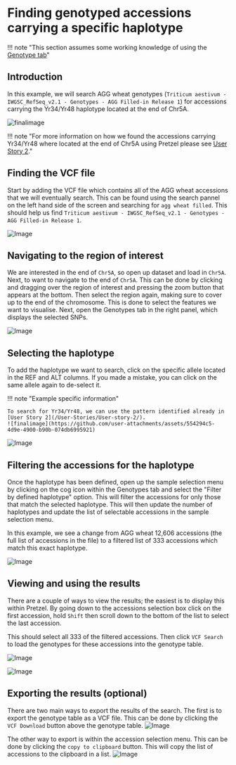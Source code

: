 # Finding genotyped accessions carrying a specific haplotype

!!! note "This section assumes some working knowledge of using the [Genotype tab](/Basic-Functions/Genotype-tab/)"

## Introduction
In this example, we will search AGG wheat genotypes (```Triticum aestivum - IWGSC_RefSeq_v2.1 - Genotypes - AGG Filled-in Release 1```) for  accessions carrying the Yr34/Yr48 haplotype located at the end of Chr5A.

![finalimage](https://github.com/user-attachments/assets/554294c5-4d9e-4900-b90b-074db6995921)

!!! note "For more information on how we found the accessions carrying Yr34/Yr48 where located at the end of Chr5A using Pretzel please see [User Story 2](/User-Stories/User-story-2/)."
    
## Finding the VCF file

Start by adding the VCF file which contains all of the AGG wheat accessions that we will eventually search. This can be found using the search pannel on the left hand side of the screen and searching for ```agg wheat filled```. This should help us find ```Triticum aestivum - IWGSC_RefSeq_v2.1 - Genotypes - AGG Filled-in Release 1```.

![Image](https://github.com/user-attachments/assets/c5185b5a-6c05-4c3e-9b13-dfb734b6aaf2)

## Navigating to the region of interest

We are interested in the end of ```Chr5A```, so open up dataset and load in ```Chr5A```.
Next, to want to navigate to the end of ```Chr5A```.
This can be done by clicking and dragging over the region of interest and pressing the zoom button that appears at the bottom.
Then select the region again, making sure to cover up to the end of the chromosome. 
This is done to select the features we want to visualise. Next, open the Genotypes tab in the right panel, which displays the selected SNPs.

![Image](https://github.com/user-attachments/assets/846e73dc-85e3-4004-a649-2c67126de2e6)

## Selecting the haplotype

To add the haplotype we want to search, click on the specific allele located in the REF and ALT columns. If you made a mistake, you can click on the same allele again to de-select it.

!!! note "Example specific information"

    To search for Yr34/Yr48, we can use the pattern identified already in [User Story 2](/User-Stories/User-story-2/).
    ![finalimage](https://github.com/user-attachments/assets/554294c5-4d9e-4900-b90b-074db6995921)

![Image](https://github.com/user-attachments/assets/e428daf7-1997-4c10-9e20-9ee29d148898)

## Filtering the accessions for the haplotype
Once the haplotype has been defined, open up the sample selection menu by clicking on the cog icon within the Genotypes tab and select the "Filter by defined haplotype" option. 
This will filter the accessions for only those that match the selected haplotype.
This will then update the number of haplotypes and update the list of selectable accessions in the sample selection menu.

In this example, we see a change from AGG wheat 12,606 accessions (the full list of accessions in the file) to a filtered list of 333 accessions which match this exact haplotype.

![Image](https://github.com/user-attachments/assets/f71d8988-e29f-4c3d-b7bf-260375d0bfad)

## Viewing and using the results

There are a couple of ways to view the results; the easiest is to display this within Pretzel.
By going down to the accessions selection box click on the first accession, hold ```Shift``` then scroll down to the bottom of the list to select the last accession.

This should select all 333 of the filtered accessions. Then click ```VCF Search``` to load the genotypes for these accessions into the genotype table.

![Image](https://github.com/user-attachments/assets/a004be8c-fc78-476a-90ac-61ead697a4d6)


![Image](https://github.com/user-attachments/assets/6f61393d-146b-4a7e-8fad-8494cc3326df)

## Exporting the results (optional)

There are two main ways to export the results of the search. The first is to export the genotype table as a VCF file. This can be done by clicking the ```VCF Download``` button above the genotype table.
![Image](https://github.com/user-attachments/assets/833f19d8-47b8-4b01-bdf1-6c2b709ca872)

The other way to export is within the accession selection menu. This can be done by clicking the ```copy to clipboard``` button. This will copy the list of accessions to the clipboard in a list.
![Image](https://github.com/user-attachments/assets/0387a889-c7fe-4f0b-b4f9-90d9fd1400e9)
